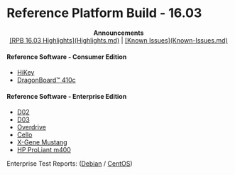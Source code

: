 # Reference Platform Build - 16.03

<p align="center">
  <b>Announcements</b><br>
  <a href="#">[RPB 16.03 Highlights](Highlights.md)</a> |
  <a href="#">[Known Issues](Known-Issues.md)</a>
  <br>

#### Reference Software - Consumer Edition
- [HiKey](ConsumerEdition/HiKey/README.md)
- [DragonBoard™ 410c](ConsumerEdition/DragonBoard-410c/README.md)

#### Reference Software - Enterprise Edition
- [D02](https://github.com/linaro/documentation/wiki/Reference-Platform-EE-D02-Home)
- [D03](https://github.com/linaro/documentation/wiki/Reference-Platform-EE-D03-Home)
- [Overdrive](https://github.com/linaro/documentation/wiki/Reference-Platform-EE-Overdrive-Home)
- [Cello](https://github.com/linaro/documentation/wiki/Reference-Platform-EE-Cello-Home)
- [X-Gene Mustang](https://github.com/linaro/documentation/wiki/Reference-Platform-EE-X-Gene-Mustang-Home)
- [HP ProLiant m400](https://github.com/linaro/documentation/wiki/Reference-Platform-EE-HP-m400-Home)

Enterprise Test Reports: ([Debian](https://builds.96boards.org/releases/reference-platform/components/debian-installer/16.03/EE-Debian-RPB-16.03-TestReport.pdf) / [CentOS](https://builds.96boards.org/releases/reference-platform/components/centos-installer/16.03/EE-CentOS-RPB-16.03-TestReport.pdf))

